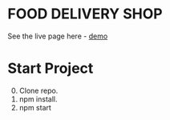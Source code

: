 # FOOD DELIVERY SHOP

See the live page here -
[demo](https://mariia-kovalova.github.io/food-delivery-shop/shop)

# Start Project

0. Clone repo.
1. npm install.
2. npm start
